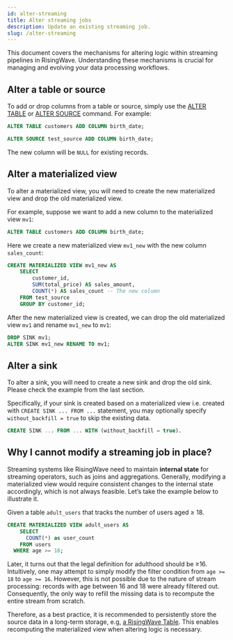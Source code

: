 ```yaml
---
id: alter-streaming
title: Alter streaming jobs
description: Update an existing streaming job.
slug: /alter-streaming
---
```

<head>
  <link rel="canonical" href="https://docs.risingwave.com/docs/current/alter-streaming/" />
</head>

This document covers the mechanisms for altering logic within streaming pipelines in RisingWave. Understanding these mechanisms is crucial for managing and evolving your data processing workflows.


## Alter a table or source

To add or drop columns from a table or source, simply use the [ALTER TABLE](https://docs.risingwave.com/docs/dev/sql-alter-table/) or [ALTER SOURCE](https://docs.risingwave.com/docs/dev/sql-alter-source/) command. For example:

```sql
ALTER TABLE customers ADD COLUMN birth_date;

ALTER SOURCE test_source ADD COLUMN birth_date;
```

The new column will be `NULL` for existing records. 

## Alter a materialized view

To alter a materialized view, you will need to create the new materialized view and drop the old materialized view. 

For example, suppose we want to add a new column to the materialized view `mv1`:
    
```sql
ALTER TABLE customers ADD COLUMN birth_date;
```

Here we create a new materialized view `mv1_new` with the new column `sales_count`:
    
```sql
CREATE MATERIALIZED VIEW mv1_new AS
    SELECT
        customer_id,
        SUM(total_price) AS sales_amount,
        COUNT(*) AS sales_count -- The new column
    FROM test_source
    GROUP BY customer_id;
```

After the new materialized view is created, we can drop the old materialized view `mv1` and rename `mv1_new` to `mv1`:

```sql
DROP SINK mv1;
ALTER SINK mv1_new RENAME TO mv1;
```

## Alter a sink

To alter a sink, you will need to create a new sink and drop the old sink. Please check the example from the last section.

Specifically, if your sink is created based on a materialized view i.e. created with `CREATE SINK ... FROM ...` statement, you may optionally specify `without_backfill = true` to skip the existing data.

```sql
CREATE SINK ... FROM ... WITH (without_backfill = true).
```

## Why I cannot modify a streaming job in place?

Streaming systems like RisingWave need to maintain **internal state** for streaming operators, such as joins and aggregations. Generally, modifying a materialized view would require consistent changes to the internal state accordingly, which is not always feasible. Let’s take the example below to illustrate it.

Given a table `adult_users` that tracks the number of users aged ≥ 18. 

```sql
CREATE MATERIALIZED VIEW adult_users AS
	SELECT
	  COUNT(*) as user_count
	FROM users
  WHERE age >= 18;
```

Later, it turns out that the legal definition for adulthood should be ≥16. Intuitively, one may attempt to simply modify the filter condition from `age >= 18` to `age >= 16`. However, this is not possible due to the nature of stream processing: records with age between 16 and 18 were already filtered out. Consequently, the only way to refill the missing data is to recompute the entire stream from scratch.

Therefore, as a best practice, it is recommended to persistently store the source data in a long-term storage, e.g, [a RisingWave Table](https://docs.risingwave.com/docs/current/sql-create-table/). This enables recomputing the materialized view when altering logic is necessary.
